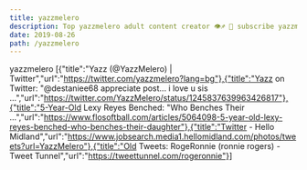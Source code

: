 ```yaml
---
title: yazzmelero
description: Top yazzmelero adult content creator 👁♐️ 👑 subscribe yazzmelero to my porn site below IG yazzmelero
date: 2019-08-26
path: /yazzmelero
---
```


yazzmelero
[{"title":"Yazz   (@YazzMelero) | Twitter","url":"https://twitter.com/yazzmelero?lang=bg"},{"title":"Yazz   on Twitter: \"@destaniee68 appreciate post... i love u sis ...","url":"https://twitter.com/YazzMelero/status/1245837639963426817"},{"title":"5-Year-Old Lexy Reyes Benched: \"Who Benches Their ...","url":"https://www.flosoftball.com/articles/5064098-5-year-old-lexy-reyes-benched-who-benches-their-daughter"},{"title":"Twitter - Hello Midland","url":"https://www.jobsearch.media1.hellomidland.com/photos/tweets?url=YazzMelero"},{"title":"Old Tweets: RogeRonnie (ronnie rogers) - Tweet Tunnel","url":"https://tweettunnel.com/rogeronnie"}]

